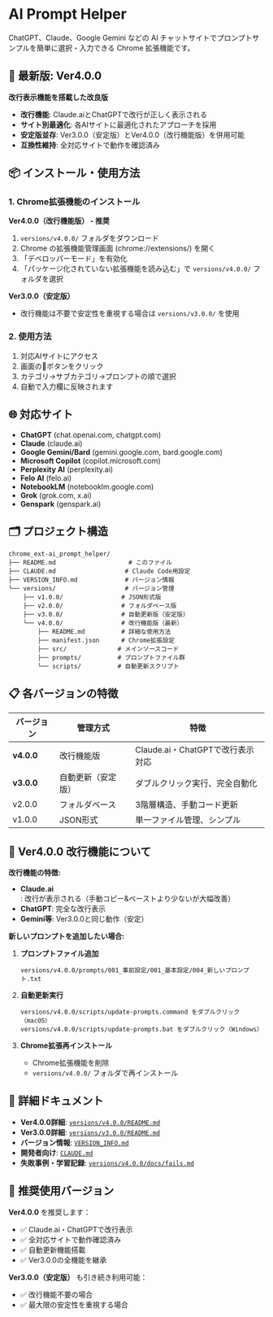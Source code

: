 # AI Prompt Helper

ChatGPT、Claude、Google Gemini などの AI チャットサイトでプロンプトサンプルを簡単に選択・入力できる Chrome 拡張機能です。

## 🚀 最新版: Ver4.0.0

**改行表示機能を搭載した改良版**
- **改行機能**: Claude.aiとChatGPTで改行が正しく表示される
- **サイト別最適化**: 各AIサイトに最適化されたアプローチを採用
- **安定版並存**: Ver3.0.0（安定版）とVer4.0.0（改行機能版）を併用可能
- **互換性維持**: 全対応サイトで動作を確認済み

## 📦 インストール・使用方法

### 1. Chrome拡張機能のインストール

**Ver4.0.0（改行機能版） - 推奨**
1. `versions/v4.0.0/` フォルダをダウンロード
2. Chrome の拡張機能管理画面 (chrome://extensions/) を開く
3. 「デベロッパーモード」を有効化
4. 「パッケージ化されていない拡張機能を読み込む」で `versions/v4.0.0/` フォルダを選択

**Ver3.0.0（安定版）**
- 改行機能は不要で安定性を重視する場合は `versions/v3.0.0/` を使用

### 2. 使用方法
1. 対応AIサイトにアクセス
2. 画面の📝ボタンをクリック
3. カテゴリ→サブカテゴリ→プロンプトの順で選択
4. 自動で入力欄に反映されます

## 🌐 対応サイト

- **ChatGPT** (chat.openai.com, chatgpt.com)
- **Claude** (claude.ai)
- **Google Gemini/Bard** (gemini.google.com, bard.google.com)
- **Microsoft Copilot** (copilot.microsoft.com)
- **Perplexity AI** (perplexity.ai)
- **Felo AI** (felo.ai)
- **NotebookLM** (notebooklm.google.com)
- **Grok** (grok.com, x.ai)
- **Genspark** (genspark.ai)

## 🗂️ プロジェクト構造

```
chrome_ext-ai_prompt_helper/
├── README.md                    # このファイル
├── CLAUDE.md                   # Claude Code用設定
├── VERSION_INFO.md             # バージョン情報
└── versions/                   # バージョン管理
    ├── v1.0.0/                # JSON形式版
    ├── v2.0.0/                # フォルダベース版
    ├── v3.0.0/                # 自動更新版（安定版）
    └── v4.0.0/                # 改行機能版（最新）
        ├── README.md          # 詳細な使用方法
        ├── manifest.json      # Chrome拡張設定
        ├── src/              # メインソースコード
        ├── prompts/          # プロンプトファイル群
        └── scripts/          # 自動更新スクリプト
```

## 📋 各バージョンの特徴

| バージョン | 管理方式 | 特徴 |
|-----------|----------|------|
| **v4.0.0** | 改行機能版 | Claude.ai・ChatGPTで改行表示対応 |
| **v3.0.0** | 自動更新（安定版） | ダブルクリック実行、完全自動化 |
| v2.0.0 | フォルダベース | 3階層構造、手動コード更新 |
| v1.0.0 | JSON形式 | 単一ファイル管理、シンプル |

## 🚀 Ver4.0.0 改行機能について

**改行機能の特徴:**
- **Claude.ai**: 改行が表示される（手動コピー&ペーストより少ないが大幅改善）
- **ChatGPT**: 完全な改行表示
- **Gemini等**: Ver3.0.0と同じ動作（安定）

**新しいプロンプトを追加したい場合:**

1. **プロンプトファイル追加**
   ```
   versions/v4.0.0/prompts/001_事前設定/001_基本設定/004_新しいプロンプト.txt
   ```

2. **自動更新実行**
   ```
   versions/v4.0.0/scripts/update-prompts.command をダブルクリック（macOS）
   versions/v4.0.0/scripts/update-prompts.bat をダブルクリック（Windows）
   ```

3. **Chrome拡張再インストール**
   - Chrome拡張機能を削除
   - `versions/v4.0.0/` フォルダで再インストール

## 📖 詳細ドキュメント

- **Ver4.0.0詳細**: [`versions/v4.0.0/README.md`](versions/v4.0.0/README.md)
- **Ver3.0.0詳細**: [`versions/v3.0.0/README.md`](versions/v3.0.0/README.md)
- **バージョン情報**: [`VERSION_INFO.md`](VERSION_INFO.md)
- **開発者向け**: [`CLAUDE.md`](CLAUDE.md)
- **失敗事例・学習記録**: [`versions/v4.0.0/docs/fails.md`](versions/v4.0.0/docs/fails.md)

## 🎯 推奨使用バージョン

**Ver4.0.0** を推奨します：
- ✅ Claude.ai・ChatGPTで改行表示
- ✅ 全対応サイトで動作確認済み
- ✅ 自動更新機能搭載
- ✅ Ver3.0.0の全機能を継承

**Ver3.0.0（安定版）** も引き続き利用可能：
- ✅ 改行機能不要の場合
- ✅ 最大限の安定性を重視する場合